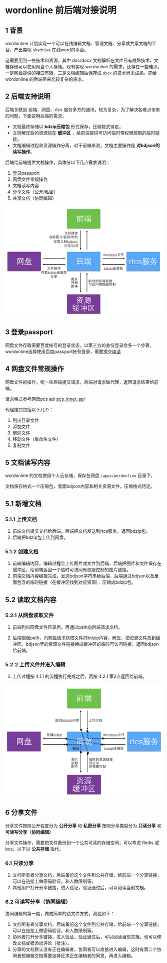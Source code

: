 wordonline 前后端对接说明
==========

## 1 背景

wordonline 计划实现一个可以在线编辑文档、管理文档、分享或共享文档的平台，产出类似 `skydrive` 在线word的平台。

这需要用到一些技术和资源，其中 doc/docx 文档解析在文库已有成熟技术，文档存储可以使用网盘个人存储。现有实现 wordonline 的需求，还存在一些难点，一是网盘提供的接口有限，二是文档编辑后保存成 `docx` 的技术尚未成熟。这给 wordonline 的后端带来比较复杂的需求。

## 2 后端支持说明

后端关联到 前端、网盘、rtcs 服务多方的通讯，较为复杂，为了解决各难点带来的问题，下面说明后端的需求。

- 文档最终存储以 **bdzip压缩包** 形式保存，压缩格式待定。
- 文档解压后的资源放在 **缓冲区** ，给前端提供可访问临时带权限控制的临时链接。
- 文档编辑过程和资源操作分离，对于前端来说，文档主要操作是 **对bdjson的读写操作**。

后端给前端提供文档操作，具体分以下几点需求说明：

1. 登录passport
2. 网盘文件常规操作
3. 文档读写内容
4. 分享文件（公开/私密）
5. 共享文档（协同编辑）

![server.png](images/server.png)

## 3 登录passport

网盘文件存取需要百度帐号的登录状态，以第三方的身份登录会多一个步骤，wordonline选择使用百度passport帐号登录，需要提交[申请](http://passport.sys.baidu.com)

## 4 网盘文件常规操作

网盘文件的操作，统一往后端提交请求，后端对请求做代理，返回请求结果给前端。

请求格式参考网盘pcs api [pcs_inner_api](http://wiki.babel.baidu.com/twiki/bin/view/Com/Main/PCS_INNER_API)

代理接口包括以下几个：

1. 列出目录文件
2. 添加文件
3. 删除文件
4. 移动文件（重命名文件）
5. 复制文件

## 5 文档读写内容

wordonline 的文档使用个人云存储，保存在网盘 `/apps/wordonline` 目录下。

文档保存格式一个压缩包，里面bdjson内容和相关资源文件，压缩格式待定。

## 5.1 新增文档

### 5.1.1 上传文档

1. 前端文档提交文档给后端，后端把文档发送到rtcs服务，返回bdzip包。
2. 后端把bdzip包上传到网盘。

### 5.1.2 创建文档

1. 前端编辑内容，编辑过程会上传图片或文件到后端，后端把图片和文件保存在缓冲区，给前端返回一个临时可访问有权限控制的图片链接。
2. 前端文档内容编辑完成，发送bdjson字符串给后端，后端通过bdjson以及里面包含的临时链接（在缓冲区找到对应资源），压缩成bdzip包。

## 5.2 读取文档内容

### 5.2.1 从网盘读取文件

1. 前端列出网盘文件目录后，再通过path向后端请求文档。

2. 后端根据path，向网盘请求获取文件的bdzip内容，解压，把资源文件放到缓冲区，bdjson里的资源文件链接换成缓冲区的临时可访问链接，返回bdjson给前端。

### 5.2.2 上传文件并进入编辑

1. 上传过程按 4.1.1 的流程执行完成之后，再按 4.2.1 第2点返回给前端。

![upload.png](images/upload.png)

## 6 分享文件

分享文件按照公开程度分为 **公开分享** 和 **私密分享**
按照分享类型分为 **只读分享** 和 **可读写分享（协同编辑）**

分享文件操作，需要把文件备份到一个公共可读的存储空间，可以考虑 Redis 或 bcs，以下以 **公共存储** 指代。

### 6.1 只读分享

1. 文档所有者分享文档，后端备份这个文件到公共存储，给前端一个分享链接，可以在链接上做密码验证，和人数限制等。
2. 其他用户打开分享链接，进入验证，验证通过后，可以阅读当前文档。

### 6.2 可读写分享（协同编辑）

协同编辑的第一期，做成简单的锁文件方式，流程如下：

1. 文档所有者分享文档，后端备份这个文件到公共存储，给前端一个分享链接，可以在链接上做密码验证，和人数限制等。
2. 协同者打开分享链接，进入验证，验证通过后，可以阅读当前文档，也可以修改文档或者添加评论（批注）。
3. 分享的文档默认没有正在编辑者，协同者可以直接进入编辑，这时有第二个协同者想编辑文档需要选择征求正在编辑者的同意，再进入编辑。
